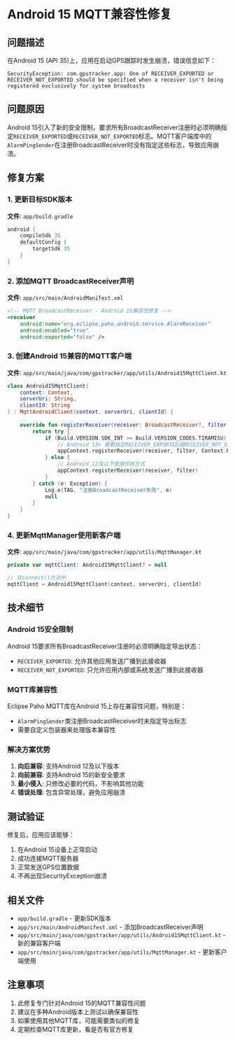 # Android 15 MQTT兼容性修复

## 问题描述

在Android 15 (API 35)上，应用在启动GPS跟踪时发生崩溃，错误信息如下：

```
SecurityException: com.gpstracker.app: One of RECEIVER_EXPORTED or RECEIVER_NOT_EXPORTED should be specified when a receiver isn't being registered exclusively for system broadcasts
```

## 问题原因

Android 15引入了新的安全限制，要求所有BroadcastReceiver注册时必须明确指定`RECEIVER_EXPORTED`或`RECEIVER_NOT_EXPORTED`标志。MQTT客户端库中的`AlarmPingSender`在注册BroadcastReceiver时没有指定这些标志，导致应用崩溃。

## 修复方案

### 1. 更新目标SDK版本

**文件**: `app/build.gradle`
```gradle
android {
    compileSdk 35
    defaultConfig {
        targetSdk 35
    }
}
```

### 2. 添加MQTT BroadcastReceiver声明

**文件**: `app/src/main/AndroidManifest.xml`
```xml
<!-- MQTT BroadcastReceiver - Android 15兼容性修复 -->
<receiver
    android:name="org.eclipse.paho.android.service.AlarmReceiver"
    android:enabled="true"
    android:exported="false" />
```

### 3. 创建Android 15兼容的MQTT客户端

**文件**: `app/src/main/java/com/gpstracker/app/utils/Android15MqttClient.kt`

```kotlin
class Android15MqttClient(
    context: Context,
    serverUri: String,
    clientId: String
) : MqttAndroidClient(context, serverUri, clientId) {
    
    override fun registerReceiver(receiver: BroadcastReceiver?, filter: IntentFilter?): Intent? {
        return try {
            if (Build.VERSION.SDK_INT >= Build.VERSION_CODES.TIRAMISU) {
                // Android 13+ 需要指定RECEIVER_EXPORTED或RECEIVER_NOT_EXPORTED
                appContext.registerReceiver(receiver, filter, Context.RECEIVER_NOT_EXPORTED)
            } else {
                // Android 12及以下使用传统方式
                appContext.registerReceiver(receiver, filter)
            }
        } catch (e: Exception) {
            Log.e(TAG, "注册BroadcastReceiver失败", e)
            null
        }
    }
}
```

### 4. 更新MqttManager使用新客户端

**文件**: `app/src/main/java/com/gpstracker/app/utils/MqttManager.kt`
```kotlin
private var mqttClient: Android15MqttClient? = null

// 在connect()方法中
mqttClient = Android15MqttClient(context, serverUri, clientId)
```

## 技术细节

### Android 15安全限制

Android 15要求所有BroadcastReceiver注册时必须明确指定导出状态：

- `RECEIVER_EXPORTED`: 允许其他应用发送广播到此接收器
- `RECEIVER_NOT_EXPORTED`: 只允许应用内部或系统发送广播到此接收器

### MQTT库兼容性

Eclipse Paho MQTT库在Android 15上存在兼容性问题，特别是：
- `AlarmPingSender`类注册BroadcastReceiver时未指定导出标志
- 需要自定义包装器来处理版本兼容性

### 解决方案优势

1. **向后兼容**: 支持Android 12及以下版本
2. **向前兼容**: 支持Android 15的新安全要求
3. **最小侵入**: 只修改必要的代码，不影响其他功能
4. **错误处理**: 包含异常处理，避免应用崩溃

## 测试验证

修复后，应用应该能够：
1. 在Android 15设备上正常启动
2. 成功连接MQTT服务器
3. 正常发送GPS位置数据
4. 不再出现SecurityException崩溃

## 相关文件

- `app/build.gradle` - 更新SDK版本
- `app/src/main/AndroidManifest.xml` - 添加BroadcastReceiver声明
- `app/src/main/java/com/gpstracker/app/utils/Android15MqttClient.kt` - 新的兼容客户端
- `app/src/main/java/com/gpstracker/app/utils/MqttManager.kt` - 更新客户端使用

## 注意事项

1. 此修复专门针对Android 15的MQTT兼容性问题
2. 建议在多种Android版本上测试以确保兼容性
3. 如果使用其他MQTT库，可能需要类似的修复
4. 定期检查MQTT库更新，看是否有官方修复
